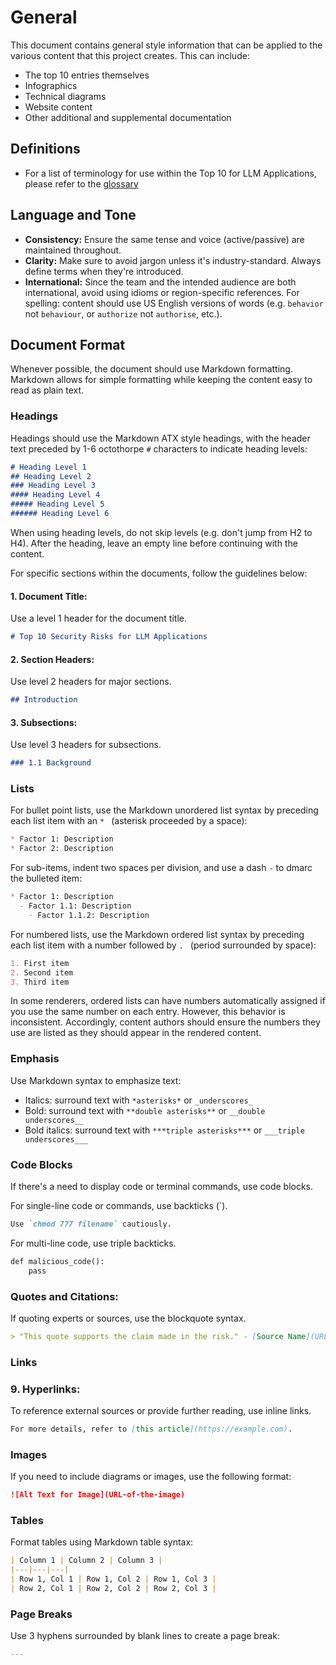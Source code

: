 # General

This document contains general style information that can be applied to the
various content that this project creates. This can include:

* The top 10 entries themselves
* Infographics
* Technical diagrams
* Website content
* Other additional and supplemental documentation

## Definitions

* For a list of terminology for use within the Top 10 for LLM Applications, please
refer to the [glossary](https://github.com/OWASP/www-project-top-10-for-large-language-model-applications/wiki/Definitions)

## Language and Tone

* **Consistency:** Ensure the same tense and voice (active/passive) are maintained throughout.
* **Clarity:** Make sure to avoid jargon unless it's industry-standard. Always define terms when they're introduced.
* **International:** Since the team and the intended audience are both international, avoid using idioms or region-specific references. For spelling: content should use US English versions of words (e.g. `behavior` not `behaviour`, or `authorize` not `authorise`, etc.).


## Document Format

Whenever possible, the document should use Markdown formatting. Markdown allows
for simple formatting while keeping the content easy to read as plain text.

### Headings

Headings should use the Markdown ATX style headings, with the header text preceded
by 1-6 octothorpe `#` characters to indicate heading levels:

```markdown
# Heading Level 1
## Heading Level 2
### Heading Level 3
#### Heading Level 4
##### Heading Level 5
###### Heading Level 6
```

When using heading levels, do not skip levels (e.g. don't jump from H2 to H4).
After the heading, leave an empty line before continuing with the content.

For specific sections within the documents, follow the guidelines below:

#### 1. Document Title:
Use a level 1 header for the document title.

```markdown
# Top 10 Security Risks for LLM Applications
```

#### 2. Section Headers:
Use level 2 headers for major sections.

```markdown
## Introduction
```

#### 3. Subsections:
Use level 3 headers for subsections.

```markdown
### 1.1 Background
```

### Lists

For bullet point lists, use the Markdown unordered list syntax by preceding each
list item with an `* ` (asterisk proceeded by a space):

```markdown
* Factor 1: Description
* Factor 2: Description
```

For sub-items, indent two spaces per division, and use a dash `-` to dmarc the
bulleted item:

```markdown
* Factor 1: Description
  - Factor 1.1: Description
    - Factor 1.1.2: Description
```

For numbered lists, use the Markdown ordered list syntax by preceding each list
item with a number followed by `. ` (period surrounded by space):

```markdown
1. First item
2. Second item
3. Third item
```

In some renderers, ordered lists can have numbers automatically assigned if you
use the same number on each entry. However, this behavior is inconsistent.
Accordingly, content authors should ensure the numbers they use are listed as they
should appear in the rendered content.

### Emphasis

Use Markdown syntax to emphasize text:

- Italics: surround text with `*asterisks*` or `_underscores_`
- Bold: surround text with `**double asterisks**` or `__double underscores__`
- Bold italics: surround text with `***triple asterisks***` or `___triple underscores___`

### Code Blocks

If there's a need to display code or terminal commands, use code blocks.

For single-line code or commands, use backticks (`).

```markdown
Use `chmod 777 filename` cautiously.
```

For multi-line code, use triple backticks.

```markdown
def malicious_code():
    pass
```

### Quotes and Citations:
If quoting experts or sources, use the blockquote syntax.

```markdown
> "This quote supports the claim made in the risk." - [Source Name](URL)
```

### Links

### 9. Hyperlinks:

To reference external sources or provide further reading, use inline links.

```markdown
For more details, refer to [this article](https://example.com).
```

### Images

If you need to include diagrams or images, use the following format:

```markdown
![Alt Text for Image](URL-of-the-image)
```


### Tables

Format tables using Markdown table syntax:

```markdown
| Column 1 | Column 2 | Column 3 |
|---|---|---|
| Row 1, Col 1 | Row 1, Col 2 | Row 1, Col 3 |
| Row 2, Col 1 | Row 2, Col 2 | Row 2, Col 3 |
```

### Page Breaks

Use 3 hyphens surrounded by blank lines to create a page break:

```markdown
---
```